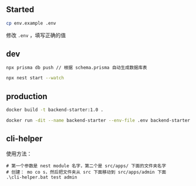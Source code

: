 ## Started

```bash
cp env.example .env
```

修改 `.env` ，填写正确的值

## dev

```bash
npx prisma db push // 根据 schema.prisma 自动生成数据库表

npx nest start --watch
```

## production

```bash
docker build -t backend-starter:1.0 .

docker run -dit --name backend-starter --env-file .env backend-starter:1.0
```

## cli-helper

使用方法：

```
# 第一个参数是 nest module 名字，第二个是 src/apps/ 下面的文件夹名字
# 创建： mo co s，然后把文件夹从 src 下面移动到 src/apps/admin 下面
.\cli-helper.bat test admin
```
